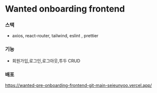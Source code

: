 # Wanted onboarding frontend

### 스택
- axios, react-router, tailwind, eslint , prettier

### 기능
- 회원가입,로그인,로그아웃,투두 CRUD

### 배포
https://wanted-pre-onboarding-frontend-git-main-seieunyoo.vercel.app/

